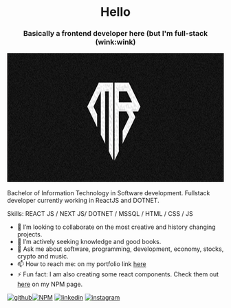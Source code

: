 ### <h1 align="center">Hello</h1>
#### <h3 align="center">Basically a frontend developer here (but I'm full-stack (wink:wink) </h3>

<a href="https://miranraz.github.io/MyPortfolio/"><img src='https://raw.githubusercontent.com/MiranRaz/MiranRaz/main/banner.png' alt='miranraz' height='300' width='100%'></a>

Bachelor of Information Technology in Software development. Fullstack developer currently working in ReactJS and DOTNET.   

Skills: REACT JS / NEXT JS/ DOTNET / MSSQL / HTML / CSS / JS 

- 🔭 I’m looking to collaborate on the most creative and history changing projects. 
- 🤔 I’m actively seeking knowledge and good books. 
- 💬 Ask me about software, programming, development, economy, stocks, crypto and music. 
- 📫 How to reach me: on my portfolio link <a href ="https://miranraz.github.io/MyPortfolio/" target="_blank">here</a>  
- ⚡ Fun fact: I am also creating some react components. Check them out <a href=https://www.npmjs.com/~miranraz target="_blank">here</a> on my NPM page.

[<img src='https://cdn.jsdelivr.net/npm/simple-icons@3.0.1/icons/github.svg' alt='github' height='40'>](https://github.com/MiranRaz)[<img src='https://cdn.jsdelivr.net/npm/simple-icons@3.0.1/icons/npm.svg' alt='NPM' height='40'>](https://www.npmjs.com/~miranraz) [<img src='https://cdn.jsdelivr.net/npm/simple-icons@3.0.1/icons/linkedin.svg' alt='linkedin' height='40'>](https://www.linkedin.com/in/miran-raznatovic//)  [<img src='https://cdn.jsdelivr.net/npm/simple-icons@3.0.1/icons/instagram.svg' alt='instagram' height='40'>](https://instagram.com/korisniknijepronadjen/)  

